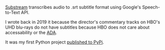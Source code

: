 [Substream](https://github.com/mdegans/substream) transcribes audio to .srt subtitle format using Google's Speech-to-Text API.

I wrote back in 2019 it because the director's commentary tracks on HBO's UHD blu-rays do not have subtitles because HBO does not care about accessability or the [ADA](https://www.ada.gov/).

It was my first Python project [published to PyPi](https://pypi.org/project/substream/).

<!-- also fuck HBO -->
